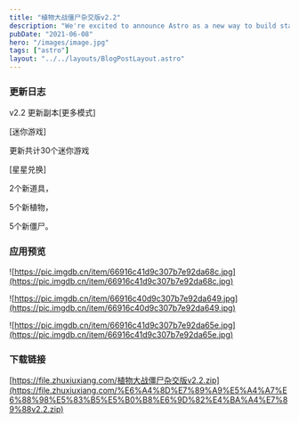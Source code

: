 ```yaml
---
title: "植物大战僵尸杂交版v2.2"
description: "We're excited to announce Astro as a new way to build static websites and deliver lightning-fast performance without sacrificing a modern developer experience."
pubDate: "2021-06-08"
hero: "/images/image.jpg"
tags: ["astro"]
layout: "../../layouts/BlogPostLayout.astro"
---
```


### **更新日志**

v2.2
更新副本[更多模式]

[迷你游戏]

更新共计30个迷你游戏

[星星兑换]

2个新道具，

5个新植物，

5个新僵尸。

### 应用预览

![https://pic.imgdb.cn/item/66916c41d9c307b7e92da68c.jpg](https://pic.imgdb.cn/item/66916c41d9c307b7e92da68c.jpg)

![https://pic.imgdb.cn/item/66916c40d9c307b7e92da649.jpg](https://pic.imgdb.cn/item/66916c40d9c307b7e92da649.jpg)

![https://pic.imgdb.cn/item/66916c41d9c307b7e92da65e.jpg](https://pic.imgdb.cn/item/66916c41d9c307b7e92da65e.jpg)

### 下载链接

[https://file.zhuxiuxiang.com/植物大战僵尸杂交版v2.2.zip](https://file.zhuxiuxiang.com/%E6%A4%8D%E7%89%A9%E5%A4%A7%E6%88%98%E5%83%B5%E5%B0%B8%E6%9D%82%E4%BA%A4%E7%89%88v2.2.zip)
